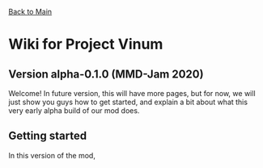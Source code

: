 [Back to Main](https://github.com/boredhero/pv/blob/wiki/src-wiki/Main.md)
# Wiki for Project Vinum
## Version alpha-0.1.0 (MMD-Jam 2020)

Welcome! In future version, this will have more pages, but for now, we will just show you guys how to get started, and explain a bit about what this very early alpha build of our mod does.

## Getting started

In this version of the mod, 